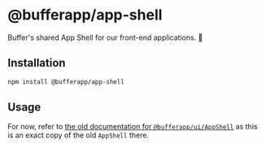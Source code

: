 # @bufferapp/app-shell

Buffer's shared App Shell for our front-end applications. 🚀

## Installation

```bash
npm install @bufferapp/app-shell
```


## Usage

For now, refer to [the old documentation for `@bufferapp/ui/AppShell`](https://bufferapp.github.io/ui/#/ui/ui/appshell) as this is an exact copy of the old `AppShell` there.
